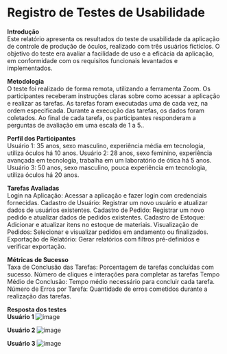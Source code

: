 # Registro de Testes de Usabilidade

**Introdução**
<br>
Este relatório apresenta os resultados do teste de usabilidade da aplicação de controle de produção de óculos, realizado com três usuários fictícios. O objetivo do teste era avaliar a facilidade de uso e a eficácia da aplicação, em conformidade com os requisitos funcionais levantados e implementados.

**Metodologia**
<br>
O teste foi realizado de forma remota, utilizando a ferramenta Zoom. Os participantes receberam instruções claras sobre como acessar a aplicação e realizar as tarefas. As tarefas foram executadas uma de cada vez, na ordem especificada. Durante a execução das tarefas, os dados foram coletados. Ao final de cada tarefa, os participantes responderam a perguntas de avaliação em uma escala de 1 a 5..

**Perfil dos Participantes**
<br>
Usuário 1: 35 anos, sexo masculino, experiência média em tecnologia, utiliza óculos há 10 anos.
Usuário 2: 28 anos, sexo feminino, experiência avançada em tecnologia, trabalha em um laboratório de ótica há 5 anos.
Usuário 3: 50 anos, sexo masculino, pouca experiência em tecnologia, utiliza óculos há 20 anos.

**Tarefas Avaliadas**
<br>
Login na Aplicação:  Acessar a aplicação e fazer login com credenciais fornecidas.
Cadastro de Usuário: Registrar um novo usuário e atualizar dados de usuários existentes.
Cadastro de Pedido: Registrar um novo pedido e atualizar dados de pedidos existentes.
Cadastro de Estoque:  Adicionar e atualizar itens no estoque de materiais.
Visualização de Pedidos: Selecionar e visualizar pedidos em andamento ou finalizados.
Exportação de Relatório: Gerar relatórios com filtros pré-definidos e verificar exportação.

**Métricas de Sucesso**
<br>
Taxa de Conclusão das Tarefas: Porcentagem de tarefas concluídas com sucesso.
Número de cliques e interações para completar as tarefas
Tempo Médio de Conclusão: Tempo médio necessário para concluir cada tarefa.
Número de Erros por Tarefa: Quantidade de erros cometidos durante a realização das tarefas.

**Resposta dos testes 
<br>
Usuário 1**
![image](https://github.com/ICEI-PUC-Minas-PMV-ADS/pmv-ads-2024-1-e2-proj-int-t3-grupo01/assets/144706915/7bfe5dbb-4aba-4a04-a817-92980a95fd51)

**Usuário 2**
![image](https://github.com/ICEI-PUC-Minas-PMV-ADS/pmv-ads-2024-1-e2-proj-int-t3-grupo01/assets/144706915/28818e6c-f83b-44f7-9fb7-0b614b615165)

**Usuário 3**
![image](https://github.com/ICEI-PUC-Minas-PMV-ADS/pmv-ads-2024-1-e2-proj-int-t3-grupo01/assets/144706915/1d24b3bb-83b1-4fb0-bdc6-2e19e8722d14)

